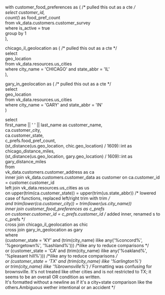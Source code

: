 
with customer_food_preferences as ( /* pulled this out as a cte */  
    select 
        customer_id,  
        count(*) as food_pref_count  
    from vk_data.customers.customer_survey  
    where is_active = true  
    group by 1  
),  

chicago_il_geolocation as ( /* pulled this out as a cte */  
    select   
        geo_location  
    from vk_data.resources.us_cities   
    where city_name = 'CHICAGO' and state_abbr = 'IL'  
),  

gary_in_geolocation as ( /* pulled this out as a cte */  
    select   
        geo_location  
    from vk_data.resources.us_cities   
    where city_name = 'GARY' and state_abbr = 'IN'  
)  

select   
    first_name || ' ' || last_name as customer_name,  
    ca.customer_city,  
    ca.customer_state,  
    c_prefs.food_pref_count,  
    (st_distance(us.geo_location, chic.geo_location) / 1609)::int as chicago_distance_miles,  
    (st_distance(us.geo_location, gary.geo_location) / 1609)::int as gary_distance_miles  
from   
    vk_data.customers.customer_address as ca  
    inner join vk_data.customers.customer_data as customer on ca.customer_id = customer.customer_id  
    left join vk_data.resources.us_cities as us   
        on upper(trim(ca.customer_state)) = upper(trim(us.state_abbr)) /* lowered case of functions, replaced left/right trim with trim */  
        and trim(lower(ca.customer_city)) = trim(lower(us.city_name))  
    inner join customer_food_preferences as c_prefs   
        on customer.customer_id = c_prefs.customer_id /* added inner, renamed s to c_prefs */  
    cross join chicago_il_geolocation as chic  
    cross join gary_in_geolocation as gary  
where     
    (customer_state = 'KY' and (trim(city_name) ilike any('%concord%', '%georgetown%', '%ashland%'))) /*ilike any to reduce comparisons */  
    or (customer_state = 'CA' and (trim(city_name) ilike any('%oakland%', '%pleasant hill%'))) /*ilike any to reduce comparisons */  
    or (customer_state = 'TX' and (trim(city_name) ilike '%arlington%')   
    or trim(city_name) ilike '%brownsville%') 
    /* Formatting was confusing for brownsville. It's not treated like other cities and is not restricted to TX; it seems to be an overall OR condition as written.    
    It's formatted without a newline as if it's a city+state comparison like the others.Ambiguous wether intentional or an accident */
